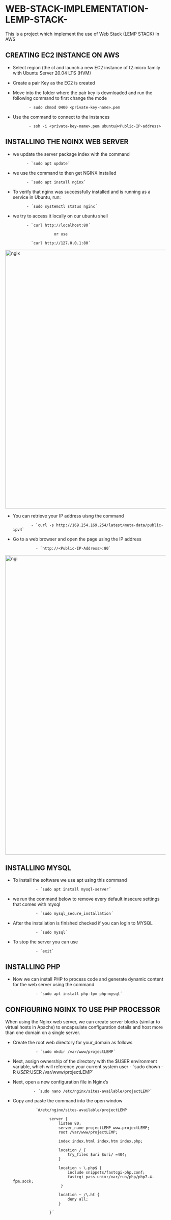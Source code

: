 # WEB-STACK-IMPLEMENTATION-LEMP-STACK-

This is a project which implement the use of Web Stack (LEMP STACK) In AWS

## CREATING EC2 INSTANCE ON AWS

- Select region (the cl and launch a new EC2 instance of t2.micro family with Ubuntu Server 20.04 LTS (HVM)

- Create a pair Key as the EC2 is created

- Move into the folder where the pair key is downloaded and run the following command to first change the mode
             
             - sudo chmod 0400 <private-key-name>.pem
             
- Use the command to connect to the instances
              
             - ssh -i <private-key-name>.pem ubuntu@<Public-IP-address>
              
            
## INSTALLING THE NGINX WEB SERVER
- we update the server package index with the command
            
            - `sudo apt update´

- we use the command to then get NGINX installed

            - `sudo apt install nginx`

- To verify that nginx was successfully installed and is running as a service in Ubuntu, run:
          
            - ´sudo systemctl status nginx´

- we try to access it locally on our ubuntu shell

            - `curl http://localhost:80´
     
                        or use 
                        
              `curl http://127.0.0.1:80´           
         
<img width="813" alt="ngix" src="https://user-images.githubusercontent.com/80678596/164011106-8b3a48fe-10a2-4b6a-ad0f-1e93b6c5deb5.png">

- You can retrieve your IP address uisng the command

              - `curl -s http://169.254.169.254/latest/meta-data/public-ipv4`
              
- Go to a web browser and open the page using the IP address

                - `http://<Public-IP-Address>:80`


<img width="941" alt="ngi" src="https://user-images.githubusercontent.com/80678596/164012163-828c968d-f82c-4bab-a959-d4e81405c188.png">


## INSTALLING MYSQL

- To install the software we use apt using this command

                - ´sudo apt install mysql-server´
                
- we run the command below to remove every default insecure settings that comes with mysql

                - ´sudo mysql_secure_installation´

- After the installation is finished checked if you can login to MYSQL

                - ´sudo mysql´ 
              
- To stop the server you can use 

                - `exit`
                
## INSTALLING PHP

- Now we can install PHP to process code and generate dynamic content for the web server using the command
                
                - ´sudo apt install php-fpm php-mysql´

##  CONFIGURING NGINX TO USE PHP PROCESSOR

When using the Nginx web server, we can create server blocks (similar to virtual hosts in Apache) to encapsulate configuration details and host more than one domain on a single server.

- Create the root web directory for your_domain as follows

                - ´sudo mkdir /var/www/projectLEMP´

- Next, assign ownership of the directory with the $USER environment variable, which will reference your current system user
                - `sudo chown -R $USER:$USER /var/www/projectLEMP´
 
 - Next, open a new configuration file in Nginx’s 

                - ´sudo nano /etc/nginx/sites-available/projectLEMP´
- Copy and paste the command into the open window
               
                ´#/etc/nginx/sites-available/projectLEMP

                      server {
                          listen 80;
                          server_name projectLEMP www.projectLEMP;
                          root /var/www/projectLEMP;

                          index index.html index.htm index.php;

                          location / {
                              try_files $uri $uri/ =404;
                          }

                          location ~ \.php$ {
                              include snippets/fastcgi-php.conf;
                              fastcgi_pass unix:/var/run/php/php7.4-fpm.sock;
                           }

                          location ~ /\.ht {
                              deny all;
                          }

                      }´


